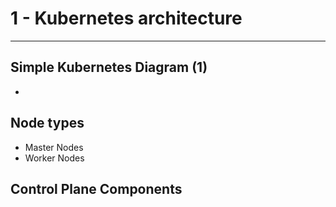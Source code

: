 # 1 - Kubernetes architecture 
---

## Simple Kubernetes Diagram (1)
 - <img>
 
## Node types 
 - Master Nodes
 - Worker Nodes

 
## Control Plane Components
